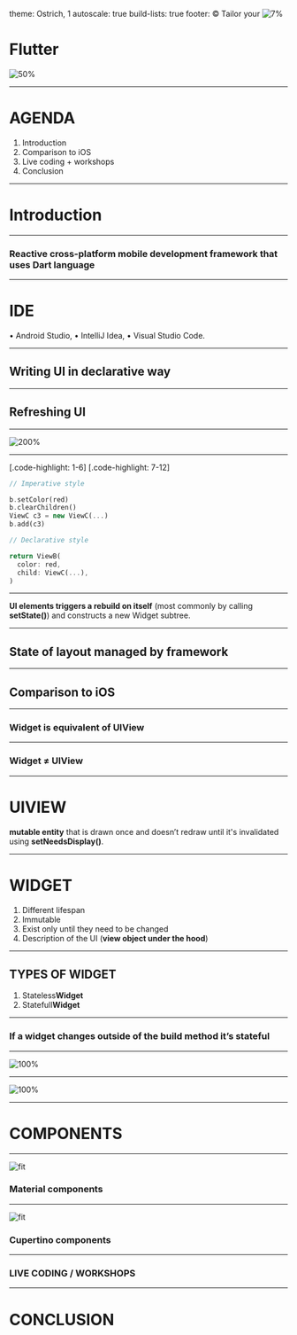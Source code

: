 theme: Ostrich, 1
autoscale: true
build-lists: true
footer: © Tailor your ![7%](images/swift_logo.png)


# Flutter
![50%](images/flutter.png)

---

# AGENDA

1. Introduction
2. Comparison to iOS
3. Live coding + workshops
4. Conclusion

---

# Introduction

---

### Reactive cross-platform mobile development framework that uses Dart language

---

# **IDE**

• Android Studio, 
• IntelliJ Idea,
• Visual Studio Code.

---

## Writing UI in **declarative** way

---

## Refreshing UI

---

![200%](images/declarative_ui.png)

---

[.code-highlight: 1-6]
[.code-highlight: 7-12]


```dart
// Imperative style

b.setColor(red)
b.clearChildren()
ViewC c3 = new ViewC(...)
b.add(c3)

// Declarative style

return ViewB(
  color: red,
  child: ViewC(...),
)
```
---

**UI elements triggers a rebuild on itself** (most commonly by calling **setState()**) and constructs a new Widget subtree.

---

## State of layout managed by **framework**

---

## Comparison to **iOS**

---

### **Widget** is equivalent of **UIView**

---

### **Widget** ≠ **UIView**

---

# **UIVIEW**

**mutable entity** that is drawn once and doesn’t redraw until it's invalidated using **setNeedsDisplay()**.

---

# **WIDGET**

1. Different lifespan
2. Immutable
3. Exist only until they need to be changed
4. Description of the UI (**view object under the hood**)

---

## **TYPES OF WIDGET**

1. Stateless**Widget**
2. Statefull**Widget**

---

### If a widget changes outside of the build method **it’s stateful**

---

![100%](images/parent_1.png)

---

![100%](images/parent_2.png)

---

# COMPONENTS

---

![fit](images/material.png) 
### Material components

---

![fit](images/cupertino.png) 
### Cupertino components

---

### LIVE CODING / WORKSHOPS

---

# CONCLUSION
